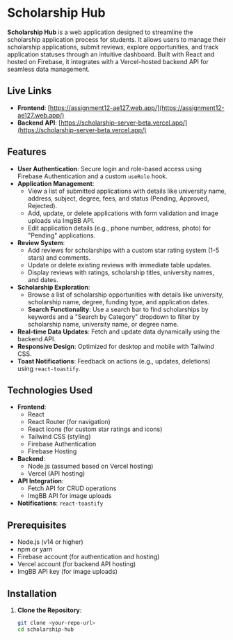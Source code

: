 # Scholarship Hub

**Scholarship Hub** is a web application designed to streamline the scholarship application process for students. It allows users to manage their scholarship applications, submit reviews, explore opportunities, and track application statuses through an intuitive dashboard. Built with React and hosted on Firebase, it integrates with a Vercel-hosted backend API for seamless data management.

## Live Links

- **Frontend**: [https://assignment12-ae127.web.app/](https://assignment12-ae127.web.app/)
- **Backend API**: [https://scholarship-server-beta.vercel.app/](https://scholarship-server-beta.vercel.app/)

## Features

- **User Authentication**: Secure login and role-based access using Firebase Authentication and a custom `useRole` hook.
- **Application Management**:
  - View a list of submitted applications with details like university name, address, subject, degree, fees, and status (Pending, Approved, Rejected).
  - Add, update, or delete applications with form validation and image uploads via ImgBB API.
  - Edit application details (e.g., phone number, address, photo) for "Pending" applications.
- **Review System**:
  - Add reviews for scholarships with a custom star rating system (1-5 stars) and comments.
  - Update or delete existing reviews with immediate table updates.
  - Display reviews with ratings, scholarship titles, university names, and dates.
- **Scholarship Exploration**:
  - Browse a list of scholarship opportunities with details like university, scholarship name, degree, funding type, and application dates.
  - **Search Functionality**: Use a search bar to find scholarships by keywords and a "Search by Category" dropdown to filter by scholarship name, university name, or degree name.
- **Real-time Data Updates**: Fetch and update data dynamically using the backend API.
- **Responsive Design**: Optimized for desktop and mobile with Tailwind CSS.
- **Toast Notifications**: Feedback on actions (e.g., updates, deletions) using `react-toastify`.

## Technologies Used

- **Frontend**:
  - React
  - React Router (for navigation)
  - React Icons (for custom star ratings and icons)
  - Tailwind CSS (styling)
  - Firebase Authentication
  - Firebase Hosting
- **Backend**:
  - Node.js (assumed based on Vercel hosting)
  - Vercel (API hosting)
- **API Integration**:
  - Fetch API for CRUD operations
  - ImgBB API for image uploads
- **Notifications**: `react-toastify`

## Prerequisites

- Node.js (v14 or higher)
- npm or yarn
- Firebase account (for authentication and hosting)
- Vercel account (for backend API hosting)
- ImgBB API key (for image uploads)

## Installation

1. **Clone the Repository**:
   ```bash
   git clone <your-repo-url>
   cd scholarship-hub
   ```
